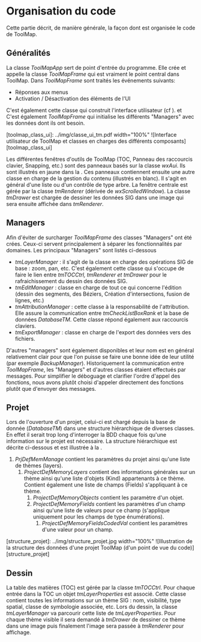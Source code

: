# Organisation du code
Cette partie décrit, de manière générale, la façon dont est organisée le code de ToolMap.

## Généralités
La classe *ToolMapApp* sert de point d'entrée du programme. Elle crée et appelle la classe *ToolMapFrame* qui est vraiment le point central dans ToolMap. Dans *ToolMapFrame* sont traités les événements suivants:
 
  * Réponses aux menus
  * Activation / Désactivation des éléments de l'UI

C'est également cette classe qui construit l'interface utilisateur (cf [](#toolmap_class_ui)). et C'est également *ToolMapFrame* qui initialise les différents "Managers" avec les données dont ils ont besoin. 

[toolmap_class_ui]: ../img/classe_ui_tm.pdf width="100%"
![Interface utilisateur de ToolMap et classes en charges des différents composants][toolmap_class_ui]

Les différentes fenêtres d'outils de ToolMap (TOC, Panneau des raccourcis clavier, Snapping, etc.) sont des panneaux basés sur la classe *wxAui*. Ils sont illustrés en jaune dans la [](#toolmap_class_ui). Ces panneaux contiennent ensuite une autre classe en charge de la gestion du contenu (illustrés en blanc). Il s'agit en général d'une liste ou d'un contrôle de type arbre. La fenêtre centrale est gérée par la classe *tmRenderer* (dérivée de *wxScrolledWindow*). La classe *tmDrawer* est chargée de dessiner les données SIG dans une image qui sera ensuite affichée dans *tmRenderer*.

## Managers
Afin d'éviter de surcharger *ToolMapFrame* des classes "Managers" ont été crées. Ceux-ci servent principalement à séparer les fonctionnalités par domaines. Les principaux "Managers" sont listés ci-dessous

 * *tmLayerManager* : il s'agit de la classe en charge des opérations SIG de base : zoom, pan, etc. C'est également cette classe qui s'occupe de faire le lien entre *tmTOCCtrl, tmRenderer et tmDrawer* pour le rafraichissement du dessin des données SIG.
 * *tmEditManager* : classe en charge de tout ce qui concerne l'édition (dessin des segments, des Béziers, Création d'intersections, fusion de lignes, etc.)
 * *tmAttributionManager* : cette classe à la responsabilité de l'attribution. Elle assure la communication entre *tmCheckListBoxRank* et la base de données *DatabaseTM*. Cette classe répond également aux raccourcis claviers. 
 * *tmExportManager* : classe en charge de l'export des données vers des fichiers. 
 
 D'autres "managers" sont également disponibles et leur nom est en général relativement clair pour que l'on puisse se faire une bonne idée de leur utilité (par exemple *BackupManager*). Historiquement la communication entre *ToolMapFrame*, les "Managers" et d'autres classes étaient effectués par messages. Pour simplifier le déboguage et clarifier l'ordre d'appel des fonctions, nous avons plutôt choisi d'appeler directement des fonctions plutôt que d'envoyer des messages.
 

## Projet
Lors de l'ouverture d'un projet, celui-ci est chargé depuis la base de donnée (*DatabaseTM*) dans une structure hiérarchique de diverses classes. En effet il serait trop long d'interroger la BDD chaque fois qu'une information sur le projet est nécessaire. La structure hiérarchique est décrite ci-dessous et est illustrée à la [](#structure_projet).

 1. *PrjDefMemManage* contient les paramètres du projet ainsi qu'une liste de thèmes (layers).
     1. *ProjectDefMemoryLayers* contient des informations générales sur un thème ainsi qu'une liste d'objets (Kind) appartenants à ce thème. Contient également une liste de champs (Fields) s'appliquant à ce thème.
         1. *ProjectDefMemoryObjects* contient les paramètre d'un objet.
         1. *ProjectDefMemoryFields* contient les paramètres d'un champ ainsi qu'une liste de valeurs pour ce champ (s'applique uniquement pour les champs de type énumérations).
             1. *ProjectDefMemoryFieldsCodedVal* contient les paramètres d'une valeur pour un champ.

[structure_projet]: ../img/structure_projet.jpg width="100%"
![Illustration de la structure des données d'une projet ToolMap (d'un point de vue du code)][structure_projet]


## Dessin
La table des matières (TOC) est gérée par la classe *tmTOCCtrl*. Pour chaque entrée dans la TOC un objet *tmLayerProperties* est associé. Cette classe contient toutes les informations sur un thème SIG : nom, visibilité, type spatial, classe de symbologie associée, etc. Lors du dessin, la classe *tmLayerManager* va parcourir cette liste de *tmLayerProperties*. Pour chaque thème visible il sera demandé à *tmDrawer* de dessiner ce thème dans une image puis finalement l'image sera passée à *tmRenderer* pour affichage. 

 


